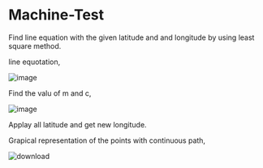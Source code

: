 # Machine-Test

Find line equation with the given latitude and and longitude by using least square method.

line equotation,

![image](https://user-images.githubusercontent.com/38728392/132815278-410ce7c6-6c74-48a1-ae47-9a660aa0b7be.png)

Find the valu of m and c,

![image](https://user-images.githubusercontent.com/38728392/132814987-1cbc9496-173e-46aa-81cc-35fef7391b95.png)

Applay all latitude and get new longitude.

Grapical representation of the points with continuous path,

![download](https://user-images.githubusercontent.com/38728392/132813825-353c12d3-5c31-4e6f-91dc-02ed888771df.png)

